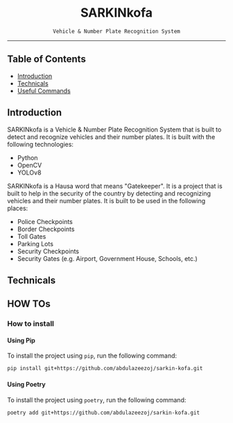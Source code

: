 <div align="center">
    <h1>SARKINkofa</h1>
    <code>Vehicle & Number Plate Recognition System</code>
</div>
<hr>

## Table of Contents
- [Introduction](#introduction)
- [Technicals](#technicals)
- [Useful Commands](#useful-commands)

## Introduction
SARKINkofa is a Vehicle & Number Plate Recognition System that is built to detect and recognize vehicles and their number plates. It is built with the following technologies:
- Python
- OpenCV
- YOLOv8

SARKINkofa is a Hausa word that means "Gatekeeper". It is a project that is built to help in the security of the country by detecting and recognizing vehicles and their number plates. It is built to be used in the following places:
- Police Checkpoints
- Border Checkpoints
- Toll Gates
- Parking Lots
- Security Checkpoints
- Security Gates (e.g. Airport, Government House, Schools, etc.)

## Technicals

## HOW TOs

### How to install

#### Using Pip

To install the project using `pip`, run the following command:
```bash
pip install git+https://github.com/abdulazeezoj/sarkin-kofa.git
```

#### Using Poetry
To install the project using `poetry`, run the following command:
```bash
poetry add git+https://github.com/abdulazeezoj/sarkin-kofa.git
```